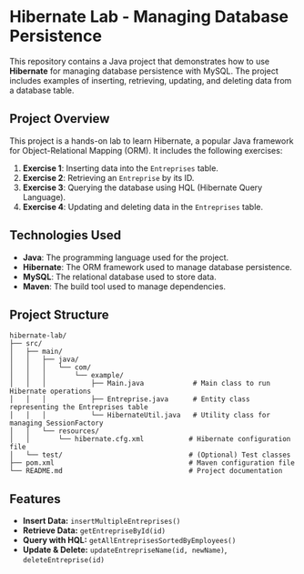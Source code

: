 # Hibernate Lab - Managing Database Persistence

This repository contains a Java project that demonstrates how to use **Hibernate** for managing database persistence with MySQL. The project includes examples of inserting, retrieving, updating, and deleting data from a database table.

## Project Overview

This project is a hands-on lab to learn Hibernate, a popular Java framework for Object-Relational Mapping (ORM). It includes the following exercises:

1. **Exercise 1**: Inserting data into the `Entreprises` table.
2. **Exercise 2**: Retrieving an `Entreprise` by its ID.
3. **Exercise 3**: Querying the database using HQL (Hibernate Query Language).
4. **Exercise 4**: Updating and deleting data in the `Entreprises` table.



## Technologies Used

- **Java**: The programming language used for the project.
- **Hibernate**: The ORM framework used to manage database persistence.
- **MySQL**: The relational database used to store data.
- **Maven**: The build tool used to manage dependencies.



## Project Structure
```
hibernate-lab/
├── src/
│   ├── main/
│   │   ├── java/
│   │   │   └── com/
│   │   │       └── example/
│   │   │           ├── Main.java            # Main class to run Hibernate operations
│   │   │           ├── Entreprise.java      # Entity class representing the Entreprises table
│   │   │           └── HibernateUtil.java   # Utility class for managing SessionFactory
│   │   └── resources/
│   │       └── hibernate.cfg.xml           # Hibernate configuration file
│   └── test/                               # (Optional) Test classes
├── pom.xml                                 # Maven configuration file
└── README.md                               # Project documentation
```



## Features

- **Insert Data:** `insertMultipleEntreprises()`
- **Retrieve Data:** `getEntrepriseById(id)`
- **Query with HQL:** `getAllEntreprisesSortedByEmployees()`
- **Update & Delete:** `updateEntrepriseName(id, newName)`, `deleteEntreprise(id)`   

